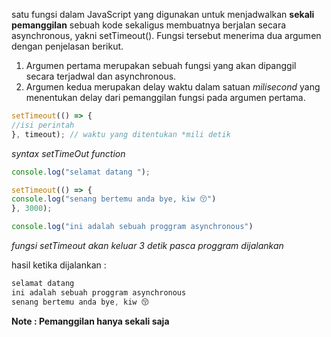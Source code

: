 satu fungsi dalam JavaScript yang digunakan untuk menjadwalkan **sekali pemanggilan** sebuah kode sekaligus membuatnya berjalan secara asynchronous, yakni setTimeout(). Fungsi tersebut menerima dua argumen dengan penjelasan berikut.

1.  Argumen pertama merupakan sebuah fungsi yang akan dipanggil secara terjadwal dan asynchronous.
2.  Argumen kedua merupakan delay waktu dalam satuan _milisecond_ yang menentukan delay dari pemanggilan fungsi pada argumen pertama.

```js
setTimeout(() => {
//isi perintah
}, timeout); // waktu yang ditentukan *mili detik
```
*syntax setTimeOut function* 

```js
console.log("selamat datang ");

setTimeout(() => {
console.log("senang bertemu anda bye, kiw 😚")
}, 3000);

console.log("ini adalah sebuah proggram asynchronous")
```
*fungsi setTimeout akan keluar 3 detik pasca proggram dijalankan*

hasil ketika dijalankan : 
```js
selamat datang 
ini adalah sebuah proggram asynchronous
senang bertemu anda bye, kiw 😚
```

**Note : Pemanggilan hanya sekali saja**
